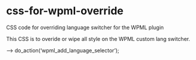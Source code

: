 # css-for-wpml-override
CSS code for overriding language switcher for the WPML plugin

This CSS is to overide or wipe all style on the WPML custom lang switcher.

--> do_action(‘wpml_add_language_selector’);
